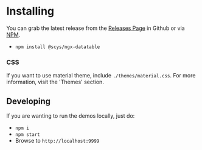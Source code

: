 # Installing

You can grab the latest release from the [Releases Page](https://github.com/scys/ngx-datatable/releases)
in Github or via [NPM](https://www.npmjs.com/package/@scys/ngx-datatable).

- `npm install @scys/ngx-datatable`

### CSS

If you want to use material theme, include `./themes/material.css`. For more information, visit the 'Themes' section.

## Developing

If you are wanting to run the demos locally, just do:

- `npm i`
- `npm start`
- Browse to `http://localhost:9999`
